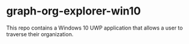 # graph-org-explorer-win10
This repo contains a Windows 10 UWP application that allows a user to traverse their organization.
